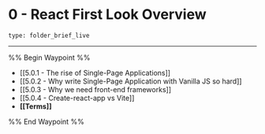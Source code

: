 # 0 - React First Look Overview
 
```ccard
type: folder_brief_live
```
 
---

%% Begin Waypoint %%
- [[5.0.1 - The rise of Single-Page Applications]]
- [[5.0.2 - Why write Single-Page Application with Vanilla JS so hard]]
- [[5.0.3 - Why we need front-end frameworks]]
- [[5.0.4 - Create-react-app vs Vite]]
- **[[Terms]]**

%% End Waypoint %%